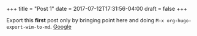 +++
title = "Post 1"
date = 2017-07-12T17:31:56-04:00
draft = false
+++

Export this **first** post only by bringing point here and doing `M-x org-hugo-export-wim-to-md`.
[Google](http://www.google.com)
